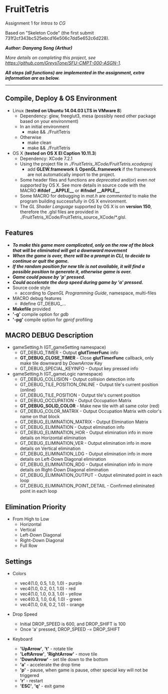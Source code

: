 # FruitTetris

Assignment 1 for *Intros to CG*

Based on "Skeleton Code" (the first submit 731f2cf343bc525ebcd16e506c7dd5e652c6d228).

***Author: Danyang Song (Arthur)***

*More details on completing this project, see https://github.com/GreysTone/SFU-CMPT-000-ASGN-1.*

***All steps (all functions) are implemented in the assignment, extra information are as below.***
******

## Compile, Deploy & OS Environment
* Linux (**tested on Ubuntu 14.04.03 LTS in VMware 8**)
    * Dependency: glew, freeglut3, mesa (possibly need other package based on your environment)
    * In an initial environment
        * make && ./FruitTetris
    * Otherwise
        * make clean
        * make && ./FruitTetris
* OS X (**tested on OS X El Caption 10.11.3**)
  * Dependency: XCode 7.2.1
  * Using the project file in *./FruitTetris_XCode/FruitTetris.xcodeproj*
    * add **GLEW.framework** & **OpenGL.framework** if the framework are not automatically import to the project.
  * Some header files and functions are *deprecated* and(or) even *not supported* by OS X. See more details in source code with the MACRO **#ifdef \_\_APPLE\_\_** or **#ifndef \_\_APPLE\_\_**
  * Some MACRO for debugging in *mat.h* are *commented* to make the program building successfully in OS X environment.
  * The *GL Shader Language* supported by OS X is on **version 150**, therefore the .glsl files are provided in ./FruitTetris_XCode/FruitTetris_source_XCode/\*.glsl.

## Features
* ***To make this game more complicated, only on the row of the block that will be eliminated will get a downward movement***
* ***When the game is over, there will be a prompt in CLI, to decide to continue or quit the game.***
* ***If the random position for new tile is not available, it will find a possible position to generate it, otherwise game is over.***
* ***Game could pause by 'p' pressed.*** 
* ***Could accelerate the dorp speed during game by 'a' pressed.***
* Source code style
  * according to *OpenGL Programming Guide*, namespace, multi-files
* MACRO debug features
  * \#define GT_DEBUG_...
* **Makefile** provided
* **'-g'** compile option for *gdb*
* **'-pg'** compile option for *gprof* profiling

## MACRO DEBUG Description
* gameSetting.h (GT_gameSetting namespace)
  * GT_DEBUG_TIMER - Output **glutTimerFunc** info
  * **GT_DEBUG_CLOSE_TIMER** - Close **glutTimerFunc** callback, only make tile downward by *DownArrow* Key
  * GT_DEBUG_SPECIAL_KEYINFO - Output key pressed info
* gameSetting.h (GT_gameLogic namespace)
  * GT_DEBUG_COLLISION - Output collision detection info
  * GT_DEBUG_TILE_POSITION_ONLINE - Output tile's current position (online)
  * GT_DEBUG_TILE_POSITION - Output tile's current position
  * GT_DEBUG_OCCUPATION - Output Occupation Matrix
  * **GT_DEBUG_SOLID_COLOR** - Make new tile with all same color (red)
  * GT_DEBUG_COLOR_MATRIX - Output Occupation Matrix with color's name on that block
  * GT_DEBUG_ELIMINATION_MATRIX - Output Elimination Matrix
  * GT_DEBUG_ELIMINATION - Output elimination info
  * GT_DEBUG_ELIMINATION_HOR - Output elimination info in more details on Horizontal elimination
  * GT_DEBUG_ELIMINATION_VER - Output elimination info in more details on Vertical elimination
  * GT_DEBUG_ELIMINATION_LDG - Output elimination info in more details on Left-Down Diagonal elimination
  * GT_DEBUG_ELIMINATION_RDG - Output elimination info in more details on Right-Down Diagonal elimination
  * GT_DEBUG_ELIMINATION_OUTPUT - Output eliminated point in each loop
  * GT_DEBUG_ELIMINATION_POINT_DETAIL - Confirmed eliminated point in each loop


## Elimination Priority
* From High to Low
    * Horizontal
    * Vertical
    * Left-Down Diagonal
    * Right-Down Diagonal
    * Full Row

## Settings
* Colors
    * vec4(1.0, 0.5, 1.0, 1.0) - purple
    * vec4(1.0, 0.2, 0.1, 1.0) - red
    * vec4(1.0, 1.0, 0.3, 1.0) - yellow
    * vec4(0.3, 1.0, 0.6, 1.0) - green
    * vec4(1.0, 0.6, 0.2, 1.0) - orange

* Drop Speed
    * Initial DROP_SPEED is 600, and DROP_SHIFT is 100
    * Once 'a' pressed, DROP_SPEED -= DROP_SHIFT

* Keyboard
    * **'UpArrow'**, **'t'** - rotate tile
    * **'LeftArrow'**, **'RightArrow'** - move tile
    * **'DownArrow'** - set tile down to the bottom
    * **'a'** - accelerate the drop time
    * **'p'** - pause, when game is pause, other special key will not be triggered
    * **'r'** - restart
    * **'ESC'**, **'q'** - exit game
